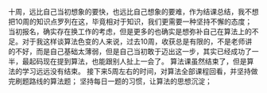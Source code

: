 十周，远比自己当初想象的要快，也远比自己想象的要难，作为结课总结，我不想把10周的知识点罗列在这，毕竟相对于知识，我们更需要一种坚持不懈的态度；
当初报名，确实存在换工作的考虑，但是更多的也确实是想弥补自己在算法上的不足。对于我这样谈算法色变的人来说，过去10周，收获总是有限的，不是老师讲的不好，而是自己基础太薄弱，但是自己当初敢于迈出这一步，其实已经成功了一半，最起码现在提到算法，也能跟别人扯上一会了。
算法课虽然结束了，但是算法的学习远远没有结束。
接下来5周左右的时间，对算法全部课程回看，并坚持做完刷题路线的算法题；
坚持每日一题的习惯，让算法的思想沉淀；